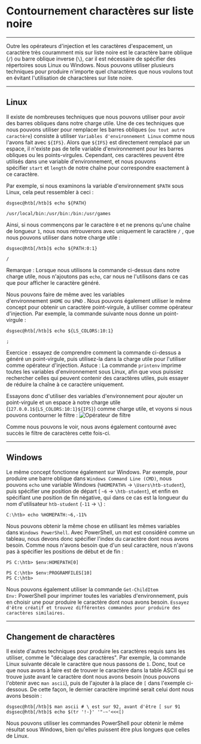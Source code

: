 Contournement charactères sur liste noire
======================================

* * * * *

Outre les opérateurs d'injection et les caractères d'espacement, un caractère très couramment mis sur liste noire est le caractère barre oblique (`/`) ou barre oblique inverse (`\`), car il est nécessaire de spécifier des répertoires sous Linux ou Windows. Nous pouvons utiliser plusieurs techniques pour produire n'importe quel charactères que nous voulons tout en évitant l'utilisation de charactères sur liste noire.

* * * * *

Linux
-----

Il existe de nombreuses techniques que nous pouvons utiliser pour avoir des barres obliques dans notre charge utile. Une de ces techniques que nous pouvons utiliser pour remplacer les barres obliques (`ou tout autre caractère`) consiste à utiliser `Variables d'environnement Linux` comme nous l'avons fait avec `${IFS}`. Alors que `${IFS}` est directement remplacé par un espace, il n'existe pas de telle variable d'environnement pour les barres obliques ou les points-virgules. Cependant, ces caractères peuvent être utilisés dans une variable d'environnement, et nous pouvons spécifier `start` et `length` de notre chaîne pour correspondre exactement à ce caractère.

Par exemple, si nous examinons la variable d'environnement `$PATH` sous Linux, cela peut ressembler à ceci :

```
dsgsec@htb[/htb]$ echo ${PATH}

/usr/local/bin:/usr/bin:/bin:/usr/games

```

Ainsi, si nous commençons par le caractère `0` et ne prenons qu'une chaîne de longueur `1`, nous nous retrouverons avec uniquement le caractère `/` , que nous pouvons utiliser dans notre charge utile :

```
dsgsec@htb[/htb]$ echo ${PATH:0:1}

/

```

Remarque : Lorsque nous utilisons la commande ci-dessus dans notre charge utile, nous n'ajoutons pas `echo`, car nous ne l'utilisons dans ce cas que pour afficher le caractère généré.

Nous pouvons faire de même avec les variables d'environnement `$HOME` ou `$PWD` . Nous pouvons également utiliser le même concept pour obtenir un caractère point-virgule, à utiliser comme opérateur d'injection. Par exemple, la commande suivante nous donne un point-virgule :

```
dsgsec@htb[/htb]$ echo ${LS_COLORS:10:1}

;

```

Exercice : essayez de comprendre comment la commande ci-dessus a généré un point-virgule, puis utilisez-la dans la charge utile pour l'utiliser comme opérateur d'injection. Astuce : La commande `printenv` imprime toutes les variables d'environnement sous Linux, afin que vous puissiez rechercher celles qui peuvent contenir des caractères utiles, puis essayer de réduire la chaîne à ce caractère uniquement.

Essayons donc d'utiliser des variables d'environnement pour ajouter un point-virgule et un espace à notre charge utile (`127.0.0.1${LS_COLORS:10:1}${IFS}`) comme charge utile, et voyons si nous pouvons contourner le filtre : ![Opérateur de filtre](https://academy.hackthebox.com/storage/modules/109/cmdinj_filters_spaces_5.jpg)

Comme nous pouvons le voir, nous avons également contourné avec succès le filtre de caractères cette fois-ci.

* * * * *

Windows
-------

Le même concept fonctionne également sur Windows. Par exemple, pour produire une barre oblique dans `Windows Command Line (CMD)`, nous pouvons `echo` une variable Windows (`%HOMEPATH%` -> `\Users\htb-student`), puis spécifier une position de départ ( `~6` -> `\htb-student`), et enfin en spécifiant une position de fin négative, qui dans ce cas est la longueur du nom d'utilisateur `htb-student` (`-11` -> `\`) :

```
C:\htb> echo %HOMEPATH:~6,-11%

```

Nous pouvons obtenir la même chose en utilisant les mêmes variables dans `Windows PowerShell`. Avec PowerShell, un mot est considéré comme un tableau, nous devons donc spécifier l'index du caractère dont nous avons besoin. Comme nous n'avons besoin que d'un seul caractère, nous n'avons pas à spécifier les positions de début et de fin :

```
PS C:\htb> $env:HOMEPATH[0]

PS C:\htb> $env:PROGRAMFILES[10]
PS C:\htb>

```

Nous pouvons également utiliser la commande `Get-ChildItem Env:` PowerShell pour imprimer toutes les variables d'environnement, puis en choisir une pour produire le caractère dont nous avons besoin. `Essayez d'être créatif et trouvez différentes commandes pour produire des caractères similaires.`

* * * * *

Changement de charactères
------------------

Il existe d'autres techniques pour produire les caractères requis sans les utiliser, comme le "décalage des caractères". Par exemple, la commande Linux suivante décale le caractère que nous passons de `1`. Donc, tout ce que nous avons à faire est de trouver le caractère dans la table ASCII qui se trouve juste avant le caractère dont nous avons besoin (nous pouvons l'obtenir avec `man ascii`), puis de l'ajouter à la place de `[` dans l'exemple ci-dessous. De cette façon, le dernier caractère imprimé serait celui dont nous avons besoin :

```
dsgsec@htb[/htb]$ man ascii # \ est sur 92, avant d'être [ sur 91
dsgsec@htb[/htb]$ echo $(tr '!-}' '"-~'<<<[)

```

Nous pouvons utiliser les commandes PowerShell pour obtenir le même résultat sous Windows, bien qu'elles puissent être plus longues que celles de Linux.